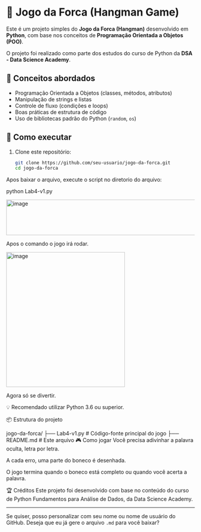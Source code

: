# 🎯 Jogo da Forca (Hangman Game)

Este é um projeto simples do **Jogo da Forca (Hangman)** desenvolvido em **Python**, com base nos conceitos de **Programação Orientada a Objetos (POO)**.

O projeto foi realizado como parte dos estudos do curso de Python da **DSA - Data Science Academy**.

## 🧠 Conceitos abordados

- Programação Orientada a Objetos (classes, métodos, atributos)
- Manipulação de strings e listas
- Controle de fluxo (condições e loops)
- Boas práticas de estrutura de código
- Uso de bibliotecas padrão do Python (`random`, `os`)

## 🚀 Como executar

1. Clone este repositório:
   ```bash
   git clone https://github.com/seu-usuario/jogo-da-forca.git
   cd jogo-da-forca
Apos baixar o arquivo, execute o script no diretorio do arquivo:

python Lab4-v1.py

<img width="523" height="95" alt="image" src="https://github.com/user-attachments/assets/1e619078-c500-4fe1-9853-afba0070ce8b" />

Apos o comando o jogo irá rodar.

<img width="317" height="360" alt="image" src="https://github.com/user-attachments/assets/7ac716f5-f625-409f-a2f3-8cc4729e8799" />

Agora só se divertir.

💡 Recomendado utilizar Python 3.6 ou superior.

📦 Estrutura do projeto

jogo-da-forca/
├── Lab4-v1.py        # Código-fonte principal do jogo
├── README.md         # Este arquivo
🎮 Como jogar
Você precisa adivinhar a palavra oculta, letra por letra.

A cada erro, uma parte do boneco é desenhada.

O jogo termina quando o boneco está completo ou quando você acerta a palavra.

🏆 Créditos
Este projeto foi desenvolvido com base no conteúdo do curso de Python Fundamentos para Análise de Dados, da Data Science Academy.

---

Se quiser, posso personalizar com seu nome ou nome de usuário do GitHub. Deseja que eu já gere o arquivo `.md` para você baixar?
